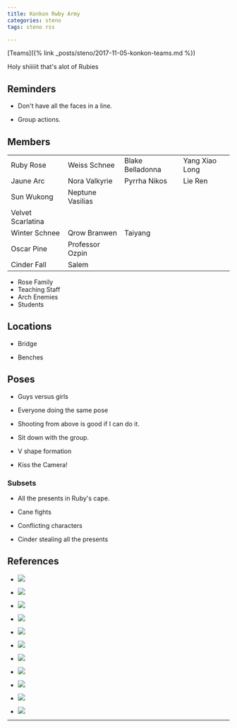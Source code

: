 ```yaml
---
title: Konkon Rwby Army
categories: steno
tags: steno rss 

---
```


[Teams]({% link _posts/steno/2017-11-05-konkon-teams.md %})

Holy shiiiiit that's alot of Rubies

## Reminders

- Don't have all the faces in a line. 

- Group actions.

## Members

|                   |                  |                  |                |
|-------------------|------------------|------------------|----------------|
| Ruby Rose         | Weiss Schnee     | Blake Belladonna | Yang Xiao Long |
| Jaune Arc         | Nora Valkyrie    | Pyrrha Nikos     | Lie Ren        |
| Sun Wukong        | Neptune Vasilias |                  |                |
| Velvet Scarlatina |                  |                  |                |
| Winter Schnee     | Qrow Branwen     | Taiyang          |                |
| Oscar Pine        | Professor Ozpin  |                  |                |
| Cinder Fall       | Salem            |                  |                |

* Rose Family
* Teaching Staff
* Arch Enemies
* Students

## Locations

- Bridge

- Benches

## Poses

* Guys versus girls

* Everyone doing the same pose

* Shooting from above is good if I can do it.

* Sit down with the group.

* V shape formation

* Kiss the Camera!


### Subsets

* All the presents in Ruby's cape.

* Cane fights

* Conflicting characters

* Cinder stealing all the presents

## References

* ![](https://i.imgur.com/wp4v9BM.png)

* ![](https://i.imgur.com/ehQZtJB.png)

* ![](https://i.imgur.com/AXOnOHO.jpg)

* ![](https://i.imgur.com/RfwCdF7.jpg)

* ![](https://i.imgur.com/aJkpFC6.jpg)

* ![](https://i.imgur.com/Ynzl5v4.png)

* ![](https://i.imgur.com/I2jX4SV.png)

* ![](https://i.imgur.com/zRfNBXI.png)

* ![](https://i.imgur.com/nXi15W5.png)

* ![](https://i.imgur.com/ZRtE9xM.jpg)

* ![](https://i.imgur.com/xk9vg4K.jpg)

---